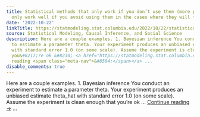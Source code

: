 ```yaml
---
title: Statistical methods that only work if you don’t use them (more precisely, they
  only work well if you avoid using them in the cases where they will fail)
date: '2022-10-22'
linkTitle: https://statmodeling.stat.columbia.edu/2022/10/22/statistical-methods-that-only-work-if-you-dont-use-them/
source: Statistical Modeling, Causal Inference, and Social Science
description: Here are a couple examples. 1. Bayesian inference You conduct an experiment
  to estimate a parameter theta. Your experiment produces an unbiased estimate theta_hat
  with standard error 1.0 (on some scale). Assume the experiment is clean enough that
  you&#8217;re ok &#8230; <a href="https://statmodeling.stat.columbia.edu/2022/10/22/statistical-methods-that-only-work-if-you-dont-use-them/">Continue
  reading <span class="meta-nav">&#8594;</span></a> ...
disable_comments: true
---
```

Here are a couple examples. 1. Bayesian inference You conduct an experiment to estimate a parameter theta. Your experiment produces an unbiased estimate theta_hat with standard error 1.0 (on some scale). Assume the experiment is clean enough that you&#8217;re ok &#8230; <a href="https://statmodeling.stat.columbia.edu/2022/10/22/statistical-methods-that-only-work-if-you-dont-use-them/">Continue reading <span class="meta-nav">&#8594;</span></a> ...